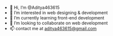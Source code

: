 - 👋 Hi, I’m @Aditya463615
- 👀 I’m interested in web designing & development
- 🌱 I’m currently learning front-end development
- 💞️ I’m looking to collaborate on web development
- 📫 contact me at aditya463615@gmail.com

<!---
Aditya463615/Aditya463615 is a ✨ special ✨ repository because its `README.md` (this file) appears on your GitHub profile.
You can click the Preview link to take a look at your changes.
--->
